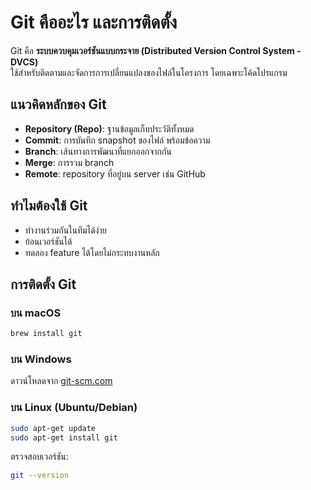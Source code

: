 # Git คืออะไร และการติดตั้ง

Git คือ **ระบบควบคุมเวอร์ชันแบบกระจาย (Distributed Version Control System - DVCS)**  
ใช้สำหรับติดตามและจัดการการเปลี่ยนแปลงของไฟล์ในโครงการ โดยเฉพาะโค้ดโปรแกรม

## แนวคิดหลักของ Git
- **Repository (Repo)**: ฐานข้อมูลเก็บประวัติทั้งหมด
- **Commit**: การบันทึก snapshot ของไฟล์ พร้อมข้อความ
- **Branch**: เส้นทางการพัฒนาที่แยกออกจากกัน
- **Merge**: การรวม branch
- **Remote**: repository ที่อยู่บน server เช่น GitHub

## ทำไมต้องใช้ Git
- ทำงานร่วมกันในทีมได้ง่าย
- ย้อนเวอร์ชันได้
- ทดลอง feature ได้โดยไม่กระทบงานหลัก

## การติดตั้ง Git
### บน macOS
```bash
brew install git
```
### บน Windows
ดาวน์โหลดจาก [git-scm.com](https://git-scm.com/download/win)
### บน Linux (Ubuntu/Debian)
```bash
sudo apt-get update
sudo apt-get install git
```

ตรวจสอบเวอร์ชัน:
```bash
git --version
```

